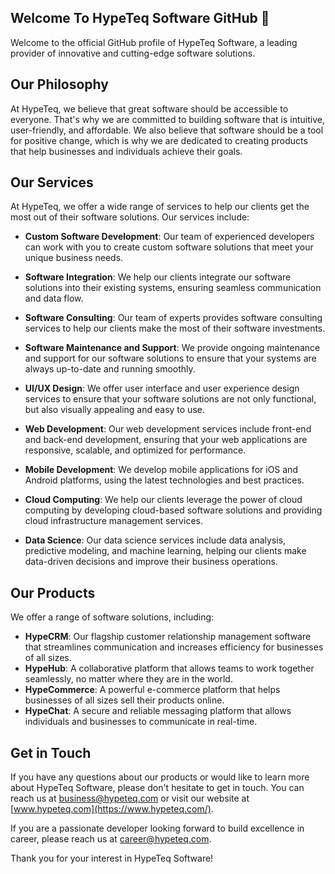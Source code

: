 <!--

**Here are some ideas to get you started:**

🙋‍♀️ A short introduction - what is your organization all about?
🌈 Contribution guidelines - how can the community get involved?
👩‍💻 Useful resources - where can the community find your docs? Is there anything else the community should know?
🍿 Fun facts - what does your team eat for breakfast?
🧙 Remember, you can do mighty things with the power of [Markdown](https://docs.github.com/github/writing-on-github/getting-started-with-writing-and-formatting-on-github/basic-writing-and-formatting-syntax)
-->

## Welcome To HypeTeq Software GitHub 👋

Welcome to the official GitHub profile of HypeTeq Software, a leading provider of innovative and cutting-edge software solutions.

## Our Philosophy

At HypeTeq, we believe that great software should be accessible to everyone. That's why we are committed to building software that is intuitive, user-friendly, and affordable. We also believe that software should be a tool for positive change, which is why we are dedicated to creating products that help businesses and individuals achieve their goals.

## Our Services

At HypeTeq, we offer a wide range of services to help our clients get the most out of their software solutions. Our services include:

- **Custom Software Development**: Our team of experienced developers can work with you to create custom software solutions that meet your unique business needs.

- **Software Integration**: We help our clients integrate our software solutions into their existing systems, ensuring seamless communication and data flow.

- **Software Consulting**: Our team of experts provides software consulting services to help our clients make the most of their software investments.

- **Software Maintenance and Support**: We provide ongoing maintenance and support for our software solutions to ensure that your systems are always up-to-date and running smoothly.

- **UI/UX Design**: We offer user interface and user experience design services to ensure that your software solutions are not only functional, but also visually appealing and easy to use.

- **Web Development**: Our web development services include front-end and back-end development, ensuring that your web applications are responsive, scalable, and optimized for performance.

- **Mobile Development**: We develop mobile applications for iOS and Android platforms, using the latest technologies and best practices.

- **Cloud Computing**: We help our clients leverage the power of cloud computing by developing cloud-based software solutions and providing cloud infrastructure management services.

- **Data Science**: Our data science services include data analysis, predictive modeling, and machine learning, helping our clients make data-driven decisions and improve their business operations.

## Our Products

We offer a range of software solutions, including:

- **HypeCRM**: Our flagship customer relationship management software that streamlines communication and increases efficiency for businesses of all sizes.
- **HypeHub**: A collaborative platform that allows teams to work together seamlessly, no matter where they are in the world.
- **HypeCommerce**: A powerful e-commerce platform that helps businesses of all sizes sell their products online.
- **HypeChat**: A secure and reliable messaging platform that allows individuals and businesses to communicate in real-time.

## Get in Touch

If you have any questions about our products or would like to learn more about HypeTeq Software, please don't hesitate to get in touch. You can reach us at [business@hypeteq.com](mailto:business@hypeteq.com) or visit our website at [www.hypeteq.com](https://www.hypeteq.com/).

If you are a passionate developer looking forward to build excellence in career, please reach us at [career@hypeteq.com](mailto:career@hypeteq.com).

Thank you for your interest in HypeTeq Software!
